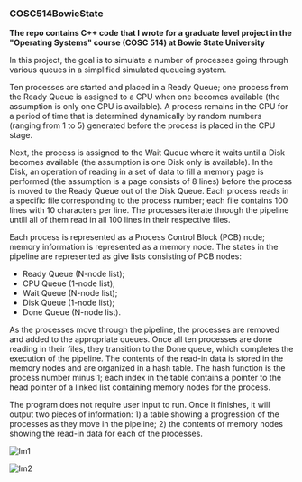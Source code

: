 ### COSC514BowieState
**The repo contains C++ code that I wrote for a graduate level project in the "Operating Systems" course (COSC 514) at Bowie State University**

In this project, the goal is to simulate a number of processes going through various queues in a simplified simulated queueing system. 

Ten processes are started and placed in a Ready Queue; one process from the Ready Queue is assigned to a CPU when one becomes available (the assumption is only one CPU is available). A process remains in the CPU for a period of time that is determined dynamically by random numbers (ranging from 1 to 5) generated before the process is placed in the CPU stage.  

Next, the process is assigned to the Wait Queue where it waits until a Disk becomes available (the assumption is one Disk only is available). In the Disk, an operation of reading in a set of data to fill a memory page is performed (the assumption is a page consists of 8 lines) before the process is moved to the Ready Queue out of the Disk Queue. Each process reads in a specific file corresponding to the process number; each file contains 100 lines with 10 characters per line. The processes iterate through the pipeline untill all of them read in all 100 lines in their respective files. 

Each process is represented as a Process Control Block (PCB) node; memory information is represented as a memory node. The states in the pipeline are represented as  give lists consisting of PCB nodes: 
- Ready Queue (N-node list); 
- CPU Queue (1-node list); 
- Wait Queue (N-node list); 
- Disk Queue (1-node list); 
- Done Queue (N-node list). 

As the processes move through the pipeline, the processes are removed and added to the appropriate queues. Once all ten processes are done reading in their files, they transition to the Done queue, which completes the execution of the pipeline. The contents of the read-in data is stored in the memory nodes and are organized in a hash table. The hash function is the process number minus 1; each index in the table contains a pointer to the head pointer of a linked list containing memory nodes for the process.

The program does not require user input to run. Once it finishes, it will output two pieces of information: 1) a table showing a progression of the processes as they move in the pipeline; 2) the contents of memory nodes showing the read-in data for each of the processes.

![Im1](https://user-images.githubusercontent.com/20401990/116553899-9a43eb00-a8c8-11eb-828b-863a19cdb9db.jpeg)

![Im2](https://user-images.githubusercontent.com/20401990/116554720-851b8c00-a8c9-11eb-981a-7d34bef3f291.jpeg)

